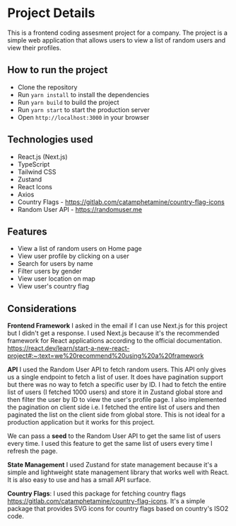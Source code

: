 # Project Details

This is a frontend coding assesment project for a company. The project is a simple web application that allows users to view a list of random users and view their profiles.

## How to run the project

- Clone the repository
- Run `yarn install` to install the dependencies
- Run `yarn build` to build the project
- Run `yarn start` to start the production server
- Open `http://localhost:3000` in your browser

## Technologies used

- React.js (Next.js)
- TypeScript
- Tailwind CSS
- Zustand
- React Icons
- Axios
- Country Flags - https://gitlab.com/catamphetamine/country-flag-icons
- Random User API - https://randomuser.me

## Features

- View a list of random users on Home page
- View user profile by clicking on a user
- Search for users by name
- Filter users by gender
- View user location on map
- View user's country flag

## Considerations

**Frontend Framework**
I asked in the email if I can use Next.js for this project but I didn't get a response. I used Next.js because it's the recommended framework for React applications according to the official documentation.
https://react.dev/learn/start-a-new-react-project#:~:text=we%20recommend%20using%20a%20framework

**API**
I used the Random User API to fetch random users. This API only gives us a single endpoint to fetch a list of user. It does have pagination support but there was no way to fetch a specific user by ID. I had to fetch the entire list of users (I fetched 1000 users) and store it in Zustand global store and then filter the user by ID to view the user's profile page. I also implemented the pagination on client side i.e. I fetched the entire list of users and then paginated the list on the client side from global store. This is not ideal for a production application but it works for this project.

We can pass a **seed** to the Random User API to get the same list of users every time. I used this feature to get the same list of users every time I refresh the page.

**State Management**
I used Zustand for state management because it's a simple and lightweight state management library that works well with React. It is also easy to use and has a small API surface.

**Country Flags**:
I used this package for fetching country flags https://gitlab.com/catamphetamine/country-flag-icons. It's a simple package that provides SVG icons for country flags based on country's ISO2 code.
